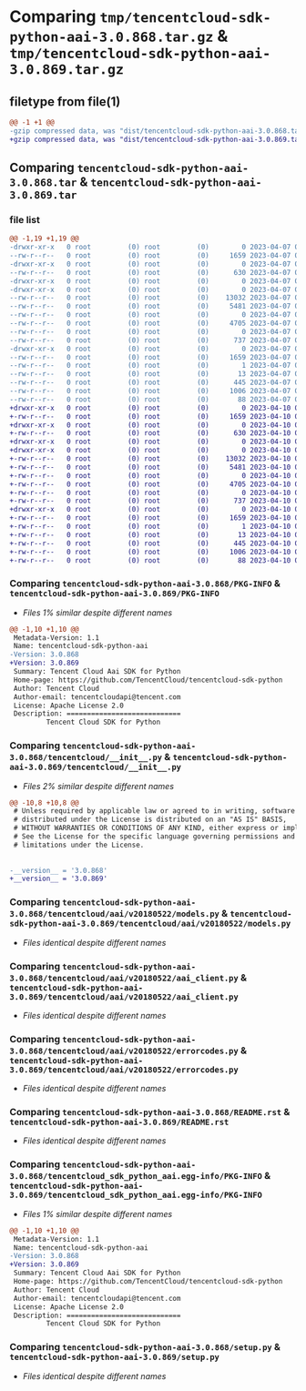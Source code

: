 # Comparing `tmp/tencentcloud-sdk-python-aai-3.0.868.tar.gz` & `tmp/tencentcloud-sdk-python-aai-3.0.869.tar.gz`

## filetype from file(1)

```diff
@@ -1 +1 @@
-gzip compressed data, was "dist/tencentcloud-sdk-python-aai-3.0.868.tar", last modified: Fri Apr  7 00:13:53 2023, max compression
+gzip compressed data, was "dist/tencentcloud-sdk-python-aai-3.0.869.tar", last modified: Mon Apr 10 02:52:53 2023, max compression
```

## Comparing `tencentcloud-sdk-python-aai-3.0.868.tar` & `tencentcloud-sdk-python-aai-3.0.869.tar`

### file list

```diff
@@ -1,19 +1,19 @@
-drwxr-xr-x   0 root         (0) root         (0)        0 2023-04-07 00:13:53.000000 tencentcloud-sdk-python-aai-3.0.868/
--rw-r--r--   0 root         (0) root         (0)     1659 2023-04-07 00:13:53.000000 tencentcloud-sdk-python-aai-3.0.868/PKG-INFO
-drwxr-xr-x   0 root         (0) root         (0)        0 2023-04-07 00:13:53.000000 tencentcloud-sdk-python-aai-3.0.868/tencentcloud/
--rw-r--r--   0 root         (0) root         (0)      630 2023-04-07 00:13:53.000000 tencentcloud-sdk-python-aai-3.0.868/tencentcloud/__init__.py
-drwxr-xr-x   0 root         (0) root         (0)        0 2023-04-07 00:13:53.000000 tencentcloud-sdk-python-aai-3.0.868/tencentcloud/aai/
-drwxr-xr-x   0 root         (0) root         (0)        0 2023-04-07 00:13:53.000000 tencentcloud-sdk-python-aai-3.0.868/tencentcloud/aai/v20180522/
--rw-r--r--   0 root         (0) root         (0)    13032 2023-04-07 00:13:53.000000 tencentcloud-sdk-python-aai-3.0.868/tencentcloud/aai/v20180522/models.py
--rw-r--r--   0 root         (0) root         (0)     5481 2023-04-07 00:13:53.000000 tencentcloud-sdk-python-aai-3.0.868/tencentcloud/aai/v20180522/aai_client.py
--rw-r--r--   0 root         (0) root         (0)        0 2023-04-07 00:13:53.000000 tencentcloud-sdk-python-aai-3.0.868/tencentcloud/aai/v20180522/__init__.py
--rw-r--r--   0 root         (0) root         (0)     4705 2023-04-07 00:13:53.000000 tencentcloud-sdk-python-aai-3.0.868/tencentcloud/aai/v20180522/errorcodes.py
--rw-r--r--   0 root         (0) root         (0)        0 2023-04-07 00:13:53.000000 tencentcloud-sdk-python-aai-3.0.868/tencentcloud/aai/__init__.py
--rw-r--r--   0 root         (0) root         (0)      737 2023-04-07 00:13:53.000000 tencentcloud-sdk-python-aai-3.0.868/README.rst
-drwxr-xr-x   0 root         (0) root         (0)        0 2023-04-07 00:13:53.000000 tencentcloud-sdk-python-aai-3.0.868/tencentcloud_sdk_python_aai.egg-info/
--rw-r--r--   0 root         (0) root         (0)     1659 2023-04-07 00:13:53.000000 tencentcloud-sdk-python-aai-3.0.868/tencentcloud_sdk_python_aai.egg-info/PKG-INFO
--rw-r--r--   0 root         (0) root         (0)        1 2023-04-07 00:13:53.000000 tencentcloud-sdk-python-aai-3.0.868/tencentcloud_sdk_python_aai.egg-info/dependency_links.txt
--rw-r--r--   0 root         (0) root         (0)       13 2023-04-07 00:13:53.000000 tencentcloud-sdk-python-aai-3.0.868/tencentcloud_sdk_python_aai.egg-info/top_level.txt
--rw-r--r--   0 root         (0) root         (0)      445 2023-04-07 00:13:53.000000 tencentcloud-sdk-python-aai-3.0.868/tencentcloud_sdk_python_aai.egg-info/SOURCES.txt
--rw-r--r--   0 root         (0) root         (0)     1006 2023-04-07 00:13:53.000000 tencentcloud-sdk-python-aai-3.0.868/setup.py
--rw-r--r--   0 root         (0) root         (0)       88 2023-04-07 00:13:53.000000 tencentcloud-sdk-python-aai-3.0.868/setup.cfg
+drwxr-xr-x   0 root         (0) root         (0)        0 2023-04-10 02:52:53.000000 tencentcloud-sdk-python-aai-3.0.869/
+-rw-r--r--   0 root         (0) root         (0)     1659 2023-04-10 02:52:53.000000 tencentcloud-sdk-python-aai-3.0.869/PKG-INFO
+drwxr-xr-x   0 root         (0) root         (0)        0 2023-04-10 02:52:53.000000 tencentcloud-sdk-python-aai-3.0.869/tencentcloud/
+-rw-r--r--   0 root         (0) root         (0)      630 2023-04-10 02:52:53.000000 tencentcloud-sdk-python-aai-3.0.869/tencentcloud/__init__.py
+drwxr-xr-x   0 root         (0) root         (0)        0 2023-04-10 02:52:53.000000 tencentcloud-sdk-python-aai-3.0.869/tencentcloud/aai/
+drwxr-xr-x   0 root         (0) root         (0)        0 2023-04-10 02:52:53.000000 tencentcloud-sdk-python-aai-3.0.869/tencentcloud/aai/v20180522/
+-rw-r--r--   0 root         (0) root         (0)    13032 2023-04-10 02:52:53.000000 tencentcloud-sdk-python-aai-3.0.869/tencentcloud/aai/v20180522/models.py
+-rw-r--r--   0 root         (0) root         (0)     5481 2023-04-10 02:52:53.000000 tencentcloud-sdk-python-aai-3.0.869/tencentcloud/aai/v20180522/aai_client.py
+-rw-r--r--   0 root         (0) root         (0)        0 2023-04-10 02:52:53.000000 tencentcloud-sdk-python-aai-3.0.869/tencentcloud/aai/v20180522/__init__.py
+-rw-r--r--   0 root         (0) root         (0)     4705 2023-04-10 02:52:53.000000 tencentcloud-sdk-python-aai-3.0.869/tencentcloud/aai/v20180522/errorcodes.py
+-rw-r--r--   0 root         (0) root         (0)        0 2023-04-10 02:52:53.000000 tencentcloud-sdk-python-aai-3.0.869/tencentcloud/aai/__init__.py
+-rw-r--r--   0 root         (0) root         (0)      737 2023-04-10 02:52:53.000000 tencentcloud-sdk-python-aai-3.0.869/README.rst
+drwxr-xr-x   0 root         (0) root         (0)        0 2023-04-10 02:52:53.000000 tencentcloud-sdk-python-aai-3.0.869/tencentcloud_sdk_python_aai.egg-info/
+-rw-r--r--   0 root         (0) root         (0)     1659 2023-04-10 02:52:53.000000 tencentcloud-sdk-python-aai-3.0.869/tencentcloud_sdk_python_aai.egg-info/PKG-INFO
+-rw-r--r--   0 root         (0) root         (0)        1 2023-04-10 02:52:53.000000 tencentcloud-sdk-python-aai-3.0.869/tencentcloud_sdk_python_aai.egg-info/dependency_links.txt
+-rw-r--r--   0 root         (0) root         (0)       13 2023-04-10 02:52:53.000000 tencentcloud-sdk-python-aai-3.0.869/tencentcloud_sdk_python_aai.egg-info/top_level.txt
+-rw-r--r--   0 root         (0) root         (0)      445 2023-04-10 02:52:53.000000 tencentcloud-sdk-python-aai-3.0.869/tencentcloud_sdk_python_aai.egg-info/SOURCES.txt
+-rw-r--r--   0 root         (0) root         (0)     1006 2023-04-10 02:52:53.000000 tencentcloud-sdk-python-aai-3.0.869/setup.py
+-rw-r--r--   0 root         (0) root         (0)       88 2023-04-10 02:52:53.000000 tencentcloud-sdk-python-aai-3.0.869/setup.cfg
```

### Comparing `tencentcloud-sdk-python-aai-3.0.868/PKG-INFO` & `tencentcloud-sdk-python-aai-3.0.869/PKG-INFO`

 * *Files 1% similar despite different names*

```diff
@@ -1,10 +1,10 @@
 Metadata-Version: 1.1
 Name: tencentcloud-sdk-python-aai
-Version: 3.0.868
+Version: 3.0.869
 Summary: Tencent Cloud Aai SDK for Python
 Home-page: https://github.com/TencentCloud/tencentcloud-sdk-python
 Author: Tencent Cloud
 Author-email: tencentcloudapi@tencent.com
 License: Apache License 2.0
 Description: ============================
         Tencent Cloud SDK for Python
```

### Comparing `tencentcloud-sdk-python-aai-3.0.868/tencentcloud/__init__.py` & `tencentcloud-sdk-python-aai-3.0.869/tencentcloud/__init__.py`

 * *Files 2% similar despite different names*

```diff
@@ -10,8 +10,8 @@
 # Unless required by applicable law or agreed to in writing, software
 # distributed under the License is distributed on an "AS IS" BASIS,
 # WITHOUT WARRANTIES OR CONDITIONS OF ANY KIND, either express or implied.
 # See the License for the specific language governing permissions and
 # limitations under the License.
 
 
-__version__ = '3.0.868'
+__version__ = '3.0.869'
```

### Comparing `tencentcloud-sdk-python-aai-3.0.868/tencentcloud/aai/v20180522/models.py` & `tencentcloud-sdk-python-aai-3.0.869/tencentcloud/aai/v20180522/models.py`

 * *Files identical despite different names*

### Comparing `tencentcloud-sdk-python-aai-3.0.868/tencentcloud/aai/v20180522/aai_client.py` & `tencentcloud-sdk-python-aai-3.0.869/tencentcloud/aai/v20180522/aai_client.py`

 * *Files identical despite different names*

### Comparing `tencentcloud-sdk-python-aai-3.0.868/tencentcloud/aai/v20180522/errorcodes.py` & `tencentcloud-sdk-python-aai-3.0.869/tencentcloud/aai/v20180522/errorcodes.py`

 * *Files identical despite different names*

### Comparing `tencentcloud-sdk-python-aai-3.0.868/README.rst` & `tencentcloud-sdk-python-aai-3.0.869/README.rst`

 * *Files identical despite different names*

### Comparing `tencentcloud-sdk-python-aai-3.0.868/tencentcloud_sdk_python_aai.egg-info/PKG-INFO` & `tencentcloud-sdk-python-aai-3.0.869/tencentcloud_sdk_python_aai.egg-info/PKG-INFO`

 * *Files 1% similar despite different names*

```diff
@@ -1,10 +1,10 @@
 Metadata-Version: 1.1
 Name: tencentcloud-sdk-python-aai
-Version: 3.0.868
+Version: 3.0.869
 Summary: Tencent Cloud Aai SDK for Python
 Home-page: https://github.com/TencentCloud/tencentcloud-sdk-python
 Author: Tencent Cloud
 Author-email: tencentcloudapi@tencent.com
 License: Apache License 2.0
 Description: ============================
         Tencent Cloud SDK for Python
```

### Comparing `tencentcloud-sdk-python-aai-3.0.868/setup.py` & `tencentcloud-sdk-python-aai-3.0.869/setup.py`

 * *Files identical despite different names*

